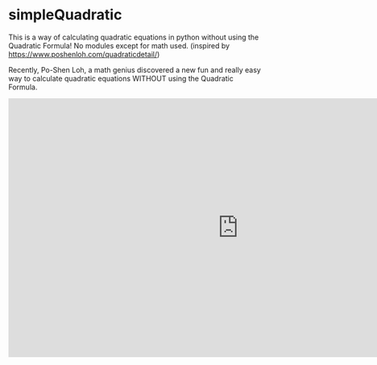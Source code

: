 # simpleQuadratic
This is a way of calculating quadratic equations in python without using the Quadratic Formula! No modules except for math used.
(inspired by https://www.poshenloh.com/quadraticdetail/)

Recently, Po-Shen Loh, a math genius discovered a new fun and really easy way to calculate quadratic equations WITHOUT using the Quadratic Formula.

<iframe width="912" height="514" src="https://www.youtube.com/embed/XKBX0r3J-9Y" frameborder="0" allow="accelerometer; autoplay; encrypted-media; gyroscope; picture-in-picture" allowfullscreen></iframe>
